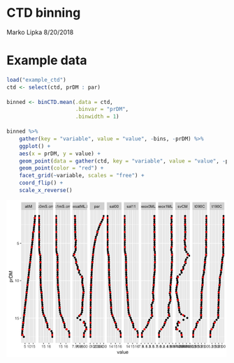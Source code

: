 CTD binning
================
Marko Lipka
8/20/2018

Example data
============

``` r
load("example_ctd") 
ctd <- select(ctd, prDM : par)

binned <- binCTD.mean(.data = ctd,
                      .binvar = "prDM",
                      .binwidth = 1)

binned %>%
    gather(key = "variable", value = "value", -bins, -prDM) %>%
    ggplot() +
    aes(x = prDM, y = value) +
    geom_point(data = gather(ctd, key = "variable", value = "value", -prDM)) +
    geom_point(color = "red") +
    facet_grid(~variable, scales = "free") +
    coord_flip() +
    scale_x_reverse()
```

![](README_files/figure-markdown_github/unnamed-chunk-1-1.png)
